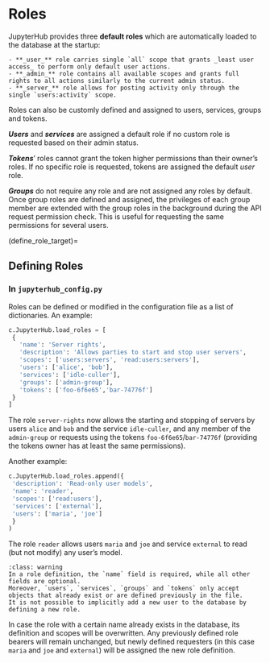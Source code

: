# Roles
JupyterHub provides three **default roles** which are automatically loaded to the database at the startup:

```{admonition} **Default roles**
- **_user_** role carries single `all` scope that grants _least user access_ to perform only default user actions.
- **_admin_** role contains all available scopes and grants full rights to all actions similarly to the current admin status.
- **_server_** role allows for posting activity only through the single `users:activity` scope.
```

Roles can also be customly defined and assigned to users, services, groups and tokens. 

**_Users_** and **_services_** are assigned a default role if no custom role is requested based on their admin status.

**_Tokens_**’ roles cannot grant the token higher permissions than their owner’s roles. If no specific role is requested, tokens are assigned the default _user_ role. 

**_Groups_** do not require any role and are not assigned any roles by default. Once group roles are defined and assigned, the privileges of each group member are extended with the group roles in the background during the API request permission check. This is useful for requesting the same permissions for several users.

(define_role_target)=

## Defining Roles

### In `jupyterhub_config.py`

Roles can be defined or modified in the configuration file as a list of dictionaries. An example:
```python
c.JupyterHub.load_roles = [
 {
   'name': 'Server rights',
   'description': 'Allows parties to start and stop user servers',
   'scopes': ['users:servers', 'read:users:servers'],
   'users': ['alice', 'bob'],
   'services': ['idle-culler'],
   'groups': ['admin-group'],
   'tokens': ['foo-6f6e65','bar-74776f']
 }
]
```
The role `server-rights` now allows the starting and stopping of servers by users `alice` and `bob` and the service `idle-culler`, and any member of the `admin-group` or requests using the tokens `foo-6f6e65`/`bar-74776f` (providing the tokens owner has at least the same permissions).

Another example:
```python
c.JupyterHub.load_roles.append({
 'description': 'Read-only user models',
 'name': 'reader',
 'scopes': ['read:users'],
 'services': ['external'],
 'users': ['maria', 'joe']
 }
)
```

The role `reader` allows users `maria` and `joe` and service `external` to read (but not modify) any user’s model.

```{admonition} Requirements
:class: warning
In a role definition, the `name` field is required, while all other fields are optional.
Moreover, `users`, `services`, `groups` and `tokens` only accept objects that already exist or are defined previously in the file.
It is not possible to implicitly add a new user to the database by defining a new role.
```

In case the role with a certain name already exists in the database, its definition and scopes will be overwritten. Any previously defined role bearers will remain unchanged, but newly defined requesters (in this case `maria` and `joe` and `external`) will be assigned the new role definition.
